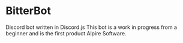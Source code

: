 # BitterBot
Discord bot written in Discord.js
 This bot is a work in progress from a beginner and is the first product Alpire Software.
